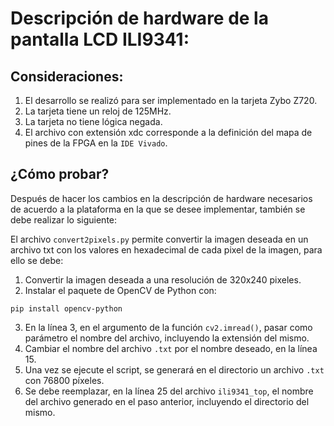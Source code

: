 # Descripción de hardware de la pantalla LCD ILI9341:

## Consideraciones:

1. El desarrollo se realizó para ser implementado en la tarjeta Zybo Z720.
2. La tarjeta tiene un reloj de 125MHz.
3. La tarjeta no tiene lógica negada.
4. El archivo con extensión xdc corresponde a la definición del mapa de pines de la FPGA en la ```IDE Vivado```.


## ¿Cómo probar?

Después de hacer los cambios en la descripción de hardware necesarios de acuerdo a la plataforma en la que se desee implementar, también se debe realizar lo siguiente:


El archivo ```convert2pixels.py``` permite convertir la imagen deseada en un archivo txt con los valores en hexadecimal de cada pixel de la imagen, para ello se debe:

1. Convertir la imagen deseada a una resolución de 320x240 pixeles.
2. Instalar el paquete de OpenCV de Python con:

```pip install opencv-python```

3. En la línea 3, en el argumento de la función ```cv2.imread()```, pasar como parámetro el nombre del archivo, incluyendo la extensión del mismo.
4. Cambiar el nombre del archivo ```.txt``` por el nombre deseado, en la línea 15.
5. Una vez se ejecute el script, se generará en el directorio un archivo ```.txt``` con 76800 píxeles.
6. Se debe reemplazar, en la línea 25 del archivo ```ili9341_top```, el nombre del archivo generado en el paso anterior, incluyendo el directorio del mismo.